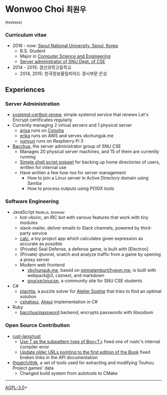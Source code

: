 Wonwoo Choi <small>최원우</small>
===

<small>
<a class="fa fa-lg fa-github" href="https://github.com/tirr-c"></a>
<a class="fa fa-lg fa-twitter" href="https://github.com/TirrTweet"></a>
[keybase]
</small>

[keybase]: https://keybase.io/vbchunguk

### Curriculum vitae

* 2016 - now: [Seoul National University, Seoul, Korea][snu]
  - B.S. Student
  - Major in [Computer Science and Engineering][cse]
  - [Server administrator of SNU Dept. of CSE][bacchus]
* 2014 - 2015: 경산과학고등학교
  * 2014, 2015: 한국정보올림피아드 경시부문 은상

[snu]: http://en.snu.ac.kr/
[cse]: https://cse.snu.ac.kr/
[bacchus]: https://bacchus.snucse.org/about/

## Experiences

### Server Administration

* [systemd-certbot-renew], simple systemd service that renews Let's Encrypt
certificates regularly
* Currently managing 2 virtual servers and 1 physical server
  - [arisa] runs on [Conoha]
  - [erika] runs on AWS and serves vbchunguk.me
  - [yunyun] runs on Raspberry Pi 3
* [Bacchus], the server administrator group of SNU CSE
  - Manages 20 physical server machines, and 15 of them are currently running
  - [Simple shell script snippet][backup.sh] for backing up home directories of
  users, written for internal use
  - Have written a few how-tos for server management
    * How to join a Linux server in Active Directory domain using Samba
    * How to process outputs using POSIX tools

[systemd-certbot-renew]: https://github.com/tirr-c/systemd-certbot-renew
[backup.sh]: https://gist.github.com/tirr-c/c7a972db17fdb4ac384b9abb7c92ffed
[Bacchus]: https://bacchus.snucse.org/about/
[arisa]: https://arisa.vbchunguk.me/
[Conoha]: https://www.conoha.jp/
[erika]: https://arisa.vbchunguk.me/
[yunyun]: https://yunyun.vbchunguk.me/

### Software Engineering

* JavaScript <small>Node.js, browser</small>
  - bot-vbcirc, an IRC bot with various features that work with tiny modules
  - slack-mailer, deliver emails to Slack channels, powered by third-party
  service
  - [calc], a toy project app which calculates given expression as accurate as
  possible
  - (Private) Seal Defense, a defense game, is built with [Electron]
  - (Private) qtunnel, snatch and analyze traffic from a game by opening a
  proxy server
  - Modern web frontend
    * [vbchunguk.me], based on [simnalamburt/hyeon.me][hyeon.me], is built with
    webpack@3, cssnext, and markdown
    * [snucse/snucse][snucse], a community site for SNU CSE students
* C#
  - [plachta], a puzzle solver for [Atelier Sophie][sophie] that tries to find
  an optimal solution
  - [cshaheui], [Aheui] implementation in C#
* Ruby
  - [bacchus/password][password] backend, encrypts passwords with libsodium

[calc]: https://github.com/tirr-c/calc
[vbchunguk.me]: https://github.com/tirr-c/vbchunguk.me
[hyeon.me]: https://github.com/simnalamburt/hyeon.me
[snucse]: https://github.com/snucse/snucse
[plachta]: https://github.com/tirr-c/plachta
[sophie]: http://store.steampowered.com/app/527270
[cshaheui]: https://github.com/tirr-c/cshaheui
[Aheui]: https://aheui.github.io/
[password]: https://github.com/bacchus/password

### Open Source Contribution

* [rust-lang/rust][rust]
  - [Use T as the subpattern type of Box&lt;T&gt;][boxed-wild-pattern] fixed
  one of rustc's internal compiler error
  - [Update older URLs pointing to the first edition of the
  Book][fix-older-urls] fixed broken links in the API documentation
* [thpatch/thtk][thtk], a set of tools used for extracting and modifying
Touhou Project games' data
  - Changed build system from autotools to CMake

[rust]: https://github.com/rust-lang/rust
[boxed-wild-pattern]: https://github.com/rust-lang/rust/pull/42730
[struct-field-attributes]: https://github.com/rust-lang/rust/pull/42656
[fix-older-urls]: https://github.com/rust-lang/rust/pull/42623
[thtk]: https://github.com/thpatch/thtk

---

[AGPL-3.0]+

[AGPL-3.0]: https://github.com/tirr-c/vbchunguk.me/blob/master/LICENSE
